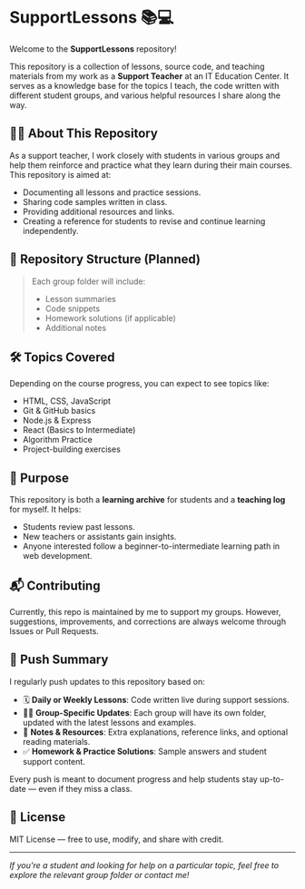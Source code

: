 # SupportLessons 📚💻

Welcome to the **SupportLessons** repository!

This repository is a collection of lessons, source code, and teaching materials from my work as a **Support Teacher** at an IT Education Center. It serves as a knowledge base for the topics I teach, the code written with different student groups, and various helpful resources I share along the way.

## 🧑‍🏫 About This Repository

As a support teacher, I work closely with students in various groups and help them reinforce and practice what they learn during their main courses. This repository is aimed at:

- Documenting all lessons and practice sessions.
- Sharing code samples written in class.
- Providing additional resources and links.
- Creating a reference for students to revise and continue learning independently.

## 📁 Repository Structure (Planned)


> Each group folder will include:
> - Lesson summaries
> - Code snippets
> - Homework solutions (if applicable)
> - Additional notes

## 🛠 Topics Covered

Depending on the course progress, you can expect to see topics like:
- HTML, CSS, JavaScript
- Git & GitHub basics
- Node.js & Express
- React (Basics to Intermediate)
- Algorithm Practice
- Project-building exercises

## 📌 Purpose

This repository is both a **learning archive** for students and a **teaching log** for myself. It helps:
- Students review past lessons.
- New teachers or assistants gain insights.
- Anyone interested follow a beginner-to-intermediate learning path in web development.

## 📬 Contributing

Currently, this repo is maintained by me to support my groups. However, suggestions, improvements, and corrections are always welcome through Issues or Pull Requests.

## 🚀 Push Summary

I regularly push updates to this repository based on:

- 🗓️ **Daily or Weekly Lessons**: Code written live during support sessions.
- 👨‍🎓 **Group-Specific Updates**: Each group will have its own folder, updated with the latest lessons and examples.
- 📄 **Notes & Resources**: Extra explanations, reference links, and optional reading materials.
- ✅ **Homework & Practice Solutions**: Sample answers and student support content.

Every push is meant to document progress and help students stay up-to-date — even if they miss a class.


## 🔗 License

MIT License — free to use, modify, and share with credit.

---

_If you're a student and looking for help on a particular topic, feel free to explore the relevant group folder or contact me!_